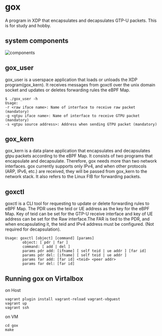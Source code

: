 # gox
A program in XDP that encapsulates and decapsulates GTP-U packets. This is for study and hobby.

## system components
![components](https://user-images.githubusercontent.com/1239380/119367836-54bee600-bced-11eb-98e5-e3d3d686c169.jpg)

## gox_user
gox_user is a userspace application that loads or unloads the XDP program(gox_kern).
It receives messages from goxctl over the unix domain socket and updates or deletes forwarding rules the eBPF Map.
```
$ ./gox_user -h
Usage:
-r <raw iface name>: Name of interface to receive raw packet (mandatory)
-g <gtpu iface name>: Name of interface to receive GTPU packet (mandatory)
-s <gtpu source address>: Address when sending GTPU packet (mandatory)
```

## gox_kern
gox_kern is a data plane application that encapsulates and decapsulates gtpu packets according to the eBPF Map.
It consists of two programs that encapsulate and decapsulate. Therefore, gox needs more than two network interfaces.
gox currently supports only IPv4, and when other protocols (ARP, IPv6, etc.) are received, they will be passed from gox_kern to the network stack. It also refers to the Linux FIB for forwarding packets.

## goxctl
goxctl is a CLI tool for requesting to update or delete forwarding rules to eBPF Map.
The PDR uses the teid or UE address as the key for the eBPF Map. Key of teid can be set for the GTP-U receive interface and key of UE address can be set for the Raw interface.The FAR is tied to the PDR, and when encapsulating it, the teid and IPv4 address must be configured. (Not required for decapsulation).
```
Usage: goxctl [object] [command] [params]
        object: [ pdr | far ]
        command: [ add | del ]
        params pdr add: [ifname] [ self teid | ue addr ] [far id]
        params pdr del: [ifname] [ self teid | ue addr ]
        params far add: [far id] <teid> <peer addr>
        params far del: [far id]
```

## Running gox on Virtalbox
on Host
```
vagrant plugin install vagrant-reload vagrant-vbguest
vagrant up
vagrant ssh
```

on VM
```
cd gox
make
```